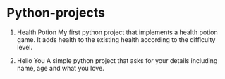 # Python-projects

1. Health Potion
My first python project that implements a health potion game. It adds health to the existing health according to the difficulty level.

2. Hello You
A simple python project that asks for your details including name, age and what you love.
